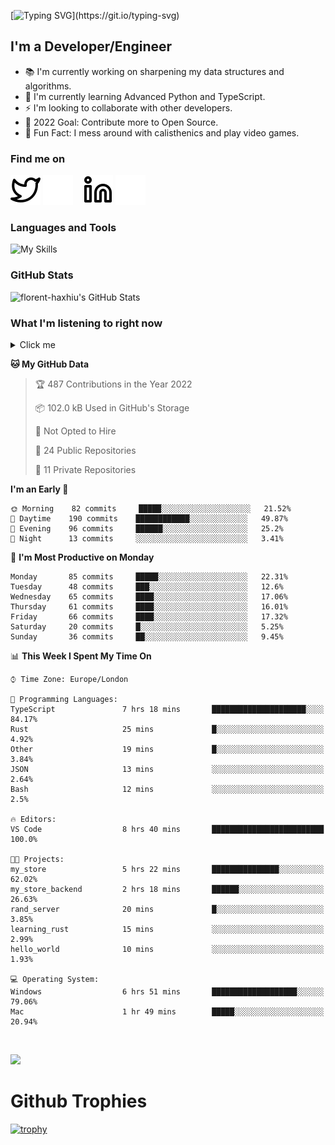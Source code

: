 [![Typing SVG](https://readme-typing-svg.herokuapp.com/?font=Edu+TAS+Beginner&size=32&color=white&lines=Welcome+to+my+Profile;)](https://git.io/typing-svg)

## I'm a Developer/Engineer

- 📚 I'm currently working on sharpening my data structures and algorithms.
- 🏫 I'm currently learning Advanced Python and TypeScript.
- ⚡ I'm looking to collaborate with other developers.
- 🎯 2022 Goal: Contribute more to Open Source.
- 🎉 Fun Fact: I mess around with calisthenics and play video games.

### Find me on
[![website](./img/twitter-light.svg)](https://twitter.com/florenthaxhiu#gh-light-mode-only)
[![website](./img/twitter-dark.svg)](https://twitter.com/florenthaxhiu#gh-dark-mode-only)
&nbsp;&nbsp;
[![website](./img/linkedin-light.svg)](https://linkedin.com/in/florenthaxhiu#gh-light-mode-only)
[![website](./img/linkedin-dark.svg)](https://linkedin.com/in/florenthaxhiu#gh-dark-mode-only)

### Languages and Tools

![My Skills](https://skillicons.dev/icons?i=html,css,js,ts,react,nodejs,express,mongodb,python,django,postgres,sass,bootstrap,vscode,aws,bash,docker,kubernetes,figma,github,jenkins,linux,nginx,git,md&perline=15)

### GitHub Stats

![florent-haxhiu's GitHub Stats](https://github-readme-stats.vercel.app/api?username=florent-haxhiu&show_icons=true&theme=dark)

<!-- ### Most used languages

<details>
    <summary>Click me</summary>



</details> -->

<!-- <br/> -->

### What I'm listening to right now

<details>
    <summary>Click me</summary>

[![spotify-github-profile](https://spotify-github-profile.vercel.app/api/view?uid=ndyngu2b76zsxvzypy6255y3y&cover_image=true&theme=natemoo-re&bar_color_cover=true&bar_color=57b654)](https://spotify-github-profile.vercel.app/api/view?uid=ndyngu2b76zsxvzypy6255y3y&redirect=true)

</details>

<!--START_SECTION:waka-->
**🐱 My GitHub Data** 

> 🏆 487 Contributions in the Year 2022
 > 
> 📦 102.0 kB Used in GitHub's Storage 
 > 
> 🚫 Not Opted to Hire
 > 
> 📜 24 Public Repositories 
 > 
> 🔑 11 Private Repositories  
 > 
**I'm an Early 🐤** 

```text
🌞 Morning    82 commits     █████░░░░░░░░░░░░░░░░░░░░   21.52% 
🌆 Daytime    190 commits    ████████████░░░░░░░░░░░░░   49.87% 
🌃 Evening    96 commits     ██████░░░░░░░░░░░░░░░░░░░   25.2% 
🌙 Night      13 commits     ░░░░░░░░░░░░░░░░░░░░░░░░░   3.41%

```
📅 **I'm Most Productive on Monday** 

```text
Monday       85 commits     █████░░░░░░░░░░░░░░░░░░░░   22.31% 
Tuesday      48 commits     ███░░░░░░░░░░░░░░░░░░░░░░   12.6% 
Wednesday    65 commits     ████░░░░░░░░░░░░░░░░░░░░░   17.06% 
Thursday     61 commits     ████░░░░░░░░░░░░░░░░░░░░░   16.01% 
Friday       66 commits     ████░░░░░░░░░░░░░░░░░░░░░   17.32% 
Saturday     20 commits     █░░░░░░░░░░░░░░░░░░░░░░░░   5.25% 
Sunday       36 commits     ██░░░░░░░░░░░░░░░░░░░░░░░   9.45%

```


📊 **This Week I Spent My Time On** 

```text
⌚︎ Time Zone: Europe/London

💬 Programming Languages: 
TypeScript               7 hrs 18 mins       █████████████████████░░░░   84.17% 
Rust                     25 mins             █░░░░░░░░░░░░░░░░░░░░░░░░   4.92% 
Other                    19 mins             █░░░░░░░░░░░░░░░░░░░░░░░░   3.84% 
JSON                     13 mins             ░░░░░░░░░░░░░░░░░░░░░░░░░   2.64% 
Bash                     12 mins             ░░░░░░░░░░░░░░░░░░░░░░░░░   2.5%

🔥 Editors: 
VS Code                  8 hrs 40 mins       █████████████████████████   100.0%

🐱‍💻 Projects: 
my_store                 5 hrs 22 mins       ███████████████░░░░░░░░░░   62.02% 
my_store_backend         2 hrs 18 mins       ██████░░░░░░░░░░░░░░░░░░░   26.63% 
rand_server              20 mins             █░░░░░░░░░░░░░░░░░░░░░░░░   3.85% 
learning_rust            15 mins             ░░░░░░░░░░░░░░░░░░░░░░░░░   2.99% 
hello_world              10 mins             ░░░░░░░░░░░░░░░░░░░░░░░░░   1.93%

💻 Operating System: 
Windows                  6 hrs 51 mins       ███████████████████░░░░░░   79.06% 
Mac                      1 hr 49 mins        █████░░░░░░░░░░░░░░░░░░░░   20.94%

```


<!--END_SECTION:waka-->

<br/>

![](https://visitor-badge.glitch.me/badge?page_id=florent-haxhiu.visitor-badge)

<!-- ### Metrics

![Metrics](https://metrics.lecoq.io/florent-haxhiu?template=classic&base.header=0&gists=1&lines=1) -->

<!-- 
- Hi, I’m @florent-haxhiu
- I’m currently working as Consultant at Sparta Global.
- How to reach me: 
    - Florent Haxhiu - [LinkedIn](https://www.linkedin.com/in/florenthaxhiu/)
    - Florent#7873 - Discord
    - Florent Haxhiu - [Twitter](https://twitter.com/florenthaxhiu) -->

# Github Trophies
[![trophy](https://github-profile-trophy.vercel.app/?username=florent-haxhiu&theme=gruvbox&row=1)](https://github.com/florent-haxhiu/github-profile-trophy)

<!---
florent-haxhiu/florent-haxhiu is a ✨ special ✨ repository because its `README.md` (this file) appears on your GitHub profile.
You can click the Preview link to take a look at your changes.
--->
